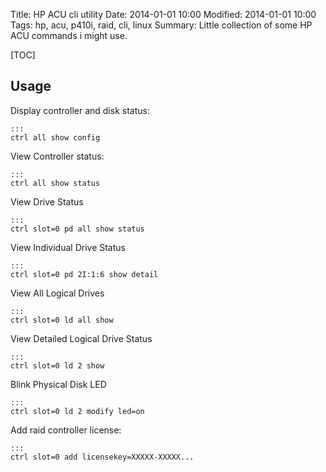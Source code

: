 Title: HP ACU cli utility 
Date: 2014-01-01 10:00
Modified: 2014-01-01 10:00
Tags: hp, acu, p410i, raid, cli, linux
Summary: Little collection of some HP ACU commands i might use.

[TOC]

## Usage

Display controller and disk status:

    :::
    ctrl all show config

View Controller status:

    :::
    ctrl all show status

View Drive Status

    ::: 
    ctrl slot=0 pd all show status

View Individual Drive Status

    :::
    ctrl slot=0 pd 2I:1:6 show detail

View All Logical Drives

    :::
    ctrl slot=0 ld all show

View Detailed Logical Drive Status

    :::
    ctrl slot=0 ld 2 show

Blink Physical Disk LED

    ::: 
    ctrl slot=0 ld 2 modify led=on

Add raid controller license:

    :::
    ctrl slot=0 add licensekey=XXXXX-XXXXX...
